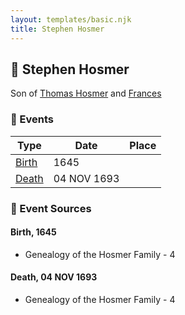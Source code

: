 ```yaml
---
layout: templates/basic.njk
title: Stephen Hosmer
---
```

## 🔵 Stephen Hosmer

Son of [Thomas Hosmer](/people/7/70805658) and [Frances ](/people/1/15178620)

### 📆 Events

Type | Date | Place
------ | ------ | ------
[Birth](#event-919bcbaa-6c33-47e4-87cd-f29ad1e20f85) | 1645 |
[Death](#event-4439b137-4881-4160-aa5b-72b102ba5a4e) | 04 NOV 1693 |

### 📰 Event Sources

#### <a id="event-919bcbaa-6c33-47e4-87cd-f29ad1e20f85"></a> Birth, 1645
* Genealogy of the Hosmer Family  - 4

#### <a id="event-4439b137-4881-4160-aa5b-72b102ba5a4e"></a> Death, 04 NOV 1693
* Genealogy of the Hosmer Family  - 4